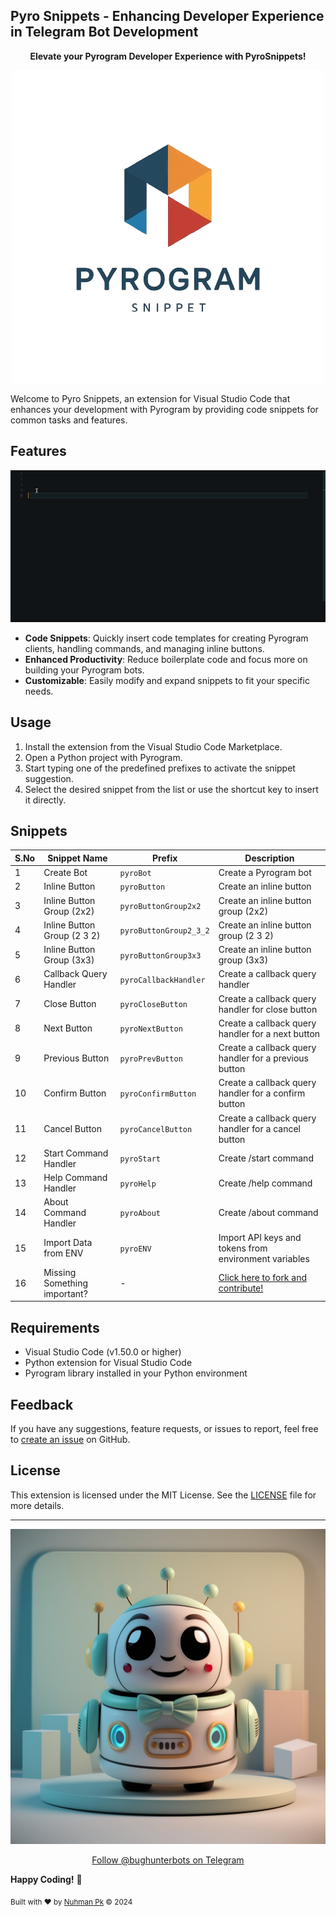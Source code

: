 ## Pyro Snippets - Enhancing Developer Experience in Telegram Bot Development

<p align="center">
  <strong>Elevate your Pyrogram Developer Experience with PyroSnippets!</strong>
</p>

<p align="center">
  <img src="./images/logo2.png" alt="logo" max-height="450px" max-width="450px">
</p>


<!-- Uncomment on Release -->
<!--[![Version](https://img.shields.io/visual-studio-marketplace/v/<extension-id>.svg)](https://marketplace.visualstudio.com/items?itemName=<extension-id>)-->
<!--[![Downloads](https://img.shields.io/visual-studio-marketplace/d/<extension-id>.svg)](https://marketplace.visualstudio.com/items?itemName=<extension-id>)-->
<!--[![Rating](https://img.shields.io/visual-studio-marketplace/stars/<extension-id>.svg)](https://marketplace.visualstudio.com/items?itemName=<extension-id>)-->

Welcome to Pyro Snippets, an extension for Visual Studio Code that enhances your development with Pyrogram by providing code snippets for common tasks and features.

## Features

<p align="center">
  <img src="./images/demo.gif" alt="demo-video">
</p>

- **Code Snippets**: Quickly insert code templates for creating Pyrogram clients, handling commands, and managing inline buttons.
- **Enhanced Productivity**: Reduce boilerplate code and focus more on building your Pyrogram bots.
- **Customizable**: Easily modify and expand snippets to fit your specific needs.

## Usage

1. Install the extension from the Visual Studio Code Marketplace.
2. Open a Python project with Pyrogram.
3. Start typing one of the predefined prefixes to activate the snippet suggestion.
4. Select the desired snippet from the list or use the shortcut key to insert it directly.


## Snippets

| S.No | Snippet Name                | Prefix             | Description                                             |
|---|--------------------------|--------------------|---------------------------------------------------------------|
| 1 | Create Bot                  | `pyroBot`          | Create a Pyrogram bot                                      |
| 2 | Inline Button               | `pyroButton`       | Create an inline button                                    |
| 3 | Inline Button Group (2x2)   | `pyroButtonGroup2x2` | Create an inline button group (2x2)                      |
| 4 | Inline Button Group (2 3 2) | `pyroButtonGroup2_3_2` | Create an inline button group (2 3 2)                  |
| 5 | Inline Button Group (3x3)   | `pyroButtonGroup3x3` | Create an inline button group (3x3)                      |
| 6 | Callback Query Handler      | `pyroCallbackHandler` | Create a callback query handler                         |
| 7 | Close Button                | `pyroCloseButton`  | Create a callback query handler for close button           |
| 8 | Next Button                 | `pyroNextButton`   | Create a callback query handler for a next button          |
| 9 | Previous Button             | `pyroPrevButton`   | Create a callback query handler for a previous button      |
| 10 | Confirm Button              | `pyroConfirmButton` | Create a callback query handler for a confirm button     |
| 11 | Cancel Button               | `pyroCancelButton` | Create a callback query handler for a cancel button       |
| 12 | Start Command Handler       | `pyroStart`        | Create /start command                                     |
| 13 | Help Command Handler        | `pyroHelp`         | Create /help command                                      |
| 14 | About Command Handler       | `pyroAbout`        | Create /about command                                     |
| 15 | Import Data from ENV        | `pyroENV`          | Import API keys and tokens from environment variables     |
| 16 | Missing Something important? | -                  | <a href="https://github.com/nuhmanpk/pyro-snippets/fork" target="_blank">Click here to fork and contribute!</a> |

## Requirements

- Visual Studio Code (v1.50.0 or higher)
- Python extension for Visual Studio Code
- Pyrogram library installed in your Python environment

## Feedback

If you have any suggestions, feature requests, or issues to report, feel free to [create an issue](https://github.com/nuhmanpk/pyro-snippets/issues) on GitHub.

## License

This extension is licensed under the MIT License. See the [LICENSE](./LICENSE) file for more details.

---

<p align="center">
  <a href="https://t.me/bughunterbots" target="_blank">
    <img src="./images/logo.jpeg" alt="logo" max-height="450px" max-width="450px">
  </a>
</p>

<p align="center">
  <a href="https://t.me/bughunterbots" target="_blank">Follow @bughunterbots on Telegram</a>
</p>



**Happy Coding!** 🚀

<sub>Built with ❤️ by <a href="https://github.com/nuhmanpk">Nuhman Pk</a> © 2024</sub>
